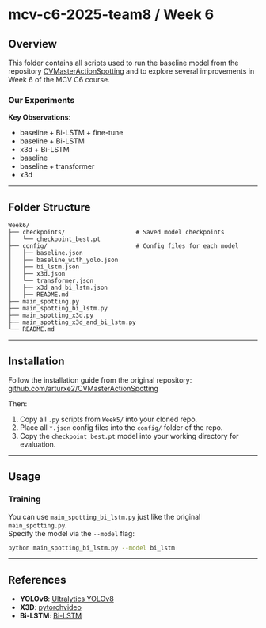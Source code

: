 # mcv-c6-2025-team8 / Week 6

## Overview

This folder contains all scripts used to run the baseline model from the repository [CVMasterActionSpotting](https://github.com/arturxe2/CVMasterActionSpotting.git) and to explore several improvements in Week 6 of the MCV C6 course.

### Our Experiments

**Key Observations**:
- baseline + Bi-LSTM + fine-tune
- baseline + Bi-LSTM
- x3d + Bi-LSTM
- baseline
- baseline + transformer
- x3d
  
---

## Folder Structure

```
Week6/
├── checkpoints/                    # Saved model checkpoints
│   └── checkpoint_best.pt
├── config/                         # Config files for each model
│   ├── baseline.json
│   ├── baseline_with_yolo.json
│   ├── bi_lstm.json
│   ├── x3d.json
│   └── transformer.json
│   ├── x3d_and_bi_lstm.json
│   ├── README.md
├── main_spotting.py
├── main_spotting_bi_lstm.py
├── main_spotting_x3d.py
├── main_spotting_x3d_and_bi_lstm.py
└── README.md
```

---

## Installation

Follow the installation guide from the original repository:  
[github.com/arturxe2/CVMasterActionSpotting](https://github.com/arturxe2/CVMasterActionSpotting.git)

Then:

1. Copy all `.py` scripts from `Week5/` into your cloned repo.
2. Place all `*.json` config files into the `config/` folder of the repo.
3. Copy the `checkpoint_best.pt` model into your working directory for evaluation.

---

## Usage

### Training

You can use `main_spotting_bi_lstm.py` just like the original `main_spotting.py`.  
Specify the model via the `--model` flag:

```bash
python main_spotting_bi_lstm.py --model bi_lstm
```

---

## References

- **YOLOv8**: [Ultralytics YOLOv8](https://github.com/ultralytics/ultralytics)  
- **X3D**: [pytorchvideo](https://github.com/facebookresearch/pytorchvideo)  
- **Bi-LSTM**: [Bi-LSTM](https://pytorch.org/tutorials/beginner/nlp/advanced_tutorial.html)  
